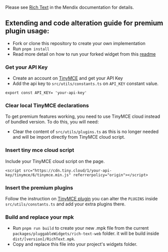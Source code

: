 Please see [Rich Text](https://docs.mendix.com/appstore/widgets/rich-text) in the Mendix documentation for details.

## Extending and code alteration guide for premium plugin usage:

- Fork or clone this repository to create your own implementation
- Run `pnpm install`
- Read more detail on how to run your forked widget from this [readme](/README.md)

### Get your API Key

- Create an account on [TinyMCE](https://www.tiny.cloud/) and get your API Key
- Add the api key to `src/utils/constants.ts` on `API_KEY` constant value.

```
export const API_KEY= 'your-api-key'
```

### Clear local TinyMCE declarations

To get premium features working, you need to use TinyMCE cloud instead of bundled version.
To do this, you will need:

- Clear the content of `src/utils/plugins.ts` as this is no longer needed and will be import directly from TinyMCE cloud script.

### Insert tiny mce cloud script

Include your TinyMCE cloud script on the page.

```
<script src="https://cdn.tiny.cloud/1/your-api-key/tinymce/6/tinymce.min.js" referrerpolicy="origin"></script>
```

### Insert the premium plugins

Follow the instruction on [TinyMCE plugin](https://www.tiny.cloud/docs/tinymce/latest/plugins/)
you can alter the `PLUGINS` inside `src/utils/constants.ts` and add your extra plugins there.

### Build and replace your mpk

- Run `pnpm run build` to create your new .mpk file from the current `packages/pluggableWidgets/rich-text-web` folder.
  it will be build inside `dist/[version]/RichText.mpk`.
- Copy and replace this file into your project's widgets folder.
